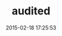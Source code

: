 ---
layout: post
title:  "audited"
repo:   "collectiveidea/audited"
date:   2015-02-18 17:25:53
gemurl: https://github.com/collectiveidea/audited
---